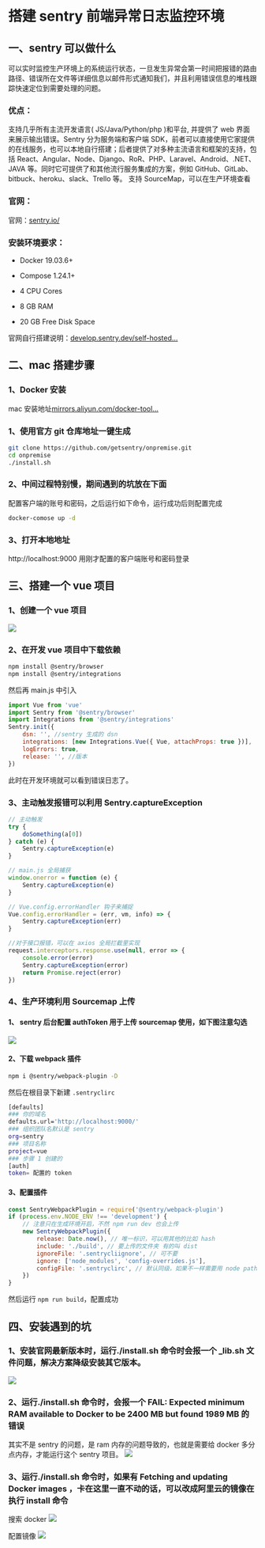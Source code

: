 # 搭建 sentry 前端异常日志监控环境

## 一、sentry 可以做什么

可以实时监控生产环境上的系统运行状态，一旦发生异常会第一时间把报错的路由路径、错误所在文件等详细信息以邮件形式通知我们，并且利用错误信息的堆栈跟踪快速定位到需要处理的问题。

### 优点：

支持几乎所有主流开发语言( JS/Java/Python/php )和平台, 并提供了 web 界面来展示输出错误。Sentry 分为服务端和客户端 SDK，前者可以直接使用它家提供的在线服务，也可以本地自行搭建；后者提供了对多种主流语言和框架的支持，包括 React、Angular、Node、Django、RoR、PHP、Laravel、Android、.NET、JAVA 等。同时它可提供了和其他流行服务集成的方案，例如 GitHub、GitLab、bitbuck、heroku、slack、Trello 等。
支持 SourceMap，可以在生产环境查看

### 官网：

官网：[sentry.io/](https://sentry.io/)

### 安装环境要求：

-   Docker 19.03.6+

-   Compose 1.24.1+

-   4 CPU Cores

-   8 GB RAM

-   20 GB Free Disk Space

官网自行搭建说明：[develop.sentry.dev/self-hosted…](https://develop.sentry.dev/self-hosted/)

## 二、mac 搭建步骤

### 1、Docker 安装  

mac 安装地址[mirrors.aliyun.com/docker-tool…](http://mirrors.aliyun.com/docker-toolbox/mac/docker-for-mac/)

### 1、使用官方 git 仓库地址一键生成

```sh
git clone https://github.com/getsentry/onpremise.git
cd onpremise
./install.sh
```

### 2、中间过程特别慢，期间遇到的坑放在下面

配置客户端的账号和密码，之后运行如下命令，运行成功后则配置完成

```sh
docker-comose up -d
```

### 3、打开本地地址  

http://localhost:9000 用刚才配置的客户端账号和密码登录

## 三、搭建一个 vue 项目

### 1、创建一个 vue 项目

![](./images/create.jpg)

### 2、在开发 vue 项目中下载依赖

```sh
npm install @sentry/browser
npm install @sentry/integrations
```

然后再 main.js 中引入

```js
import Vue from 'vue'
import Sentry from '@sentry/browser'
import Integrations from '@sentry/integrations'
Sentry.init({
    dsn: '', //sentry 生成的 dsn
    integrations: [new Integrations.Vue({ Vue, attachProps: true })],
    logErrors: true,
    release: '', //版本
})
```

此时在开发环境就可以看到错误日志了。

### 3、主动触发报错可以利用 Sentry.captureException

```js
// 主动触发
try {
    doSomething(a[0])
} catch (e) {
    Sentry.captureException(e)
}

// main.js 全局捕获
window.onerror = function (e) {
    Sentry.captureException(e)
}

// Vue.config.errorHandler 钩子来捕捉
Vue.config.errorHandler = (err, vm, info) => {
    Sentry.captureException(err)
}

//对于接口报错，可以在 axios 全局拦截里实现
request.interceptors.response.use(null, error => {
    console.error(error)
    Sentry.captureException(error)
    return Promise.reject(error)
})
```

### 4、生产环境利用 Sourcemap 上传

#### 1、 sentry 后台配置 authToken 用于上传 sourcemap 使用，如下图注意勾选

![](./images/token.jpg)

#### 2、下载 webpack 插件

```sh
npm i @sentry/webpack-plugin -D
```

然后在根目录下新建 `.sentryclirc`

```sh
[defaults]
### 你的域名
defaults.url='http://localhost:9000/'
### 组织团队名默认是 sentry
org=sentry
### 项目名称
project=vue
### 步骤 1 创建的
[auth]
token= 配置的 token
```

#### 3、配置插件

```js
const SentryWebpackPlugin = require('@sentry/webpack-plugin')
if (process.env.NODE_ENV !== 'development') {
    // 注意只在生成环境开启，不然 npm run dev 也会上传
    new SentryWebpackPlugin({
        release: Date.now(), // 唯一标识，可以用其他的比如 hash
        include: './build', // 要上传的文件夹 有的叫 dist
        ignoreFile: '.sentrycliignore', // 可不要
        ignore: ['node_modules', 'config-overrides.js'],
        configFile: '.sentryclirc', // 默认同级，如果不一样需要用 node path 模块处理一下
    })
}
```

然后运行 `npm run build`，配置成功

## 四、安装遇到的坑

### 1、安装官网最新版本时，运行./install.sh 命令时会报一个 \_lib.sh 文件问题，解决方案降级安装其它版本。

![](./images/bash.jpg)

### 2、运行./install.sh 命令时，会报一个 FAIL: Expected minimum RAM available to Docker to be 2400 MB but found 1989 MB 的错误

其实不是 sentry 的问题，是 ram 内存的问题导致的，也就是需要给 docker 多分点内存，才能运行这个 sentry 项目。
![](./images/docker.jpg)

### 3、运行./install.sh 命令时，如果有 Fetching and updating Docker images ，卡在这里一直不动的话，可以改成阿里云的镜像在执行 install 命令

搜索 docker
![](./images/ali-docker.jpg)

配置镜像
![](./images/ali.jpg)
